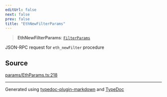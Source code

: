 ```yaml
---
editUrl: false
next: false
prev: false
title: "EthNewFilterParams"
---
```


> **EthNewFilterParams**: [`FilterParams`](/reference/tevm/actions-types/type-aliases/filterparams/)

JSON-RPC request for `eth_newFilter` procedure

## Source

[params/EthParams.ts:218](https://github.com/evmts/tevm-monorepo/blob/main/packages/actions-types/src/params/EthParams.ts#L218)

***
Generated using [typedoc-plugin-markdown](https://www.npmjs.com/package/typedoc-plugin-markdown) and [TypeDoc](https://typedoc.org/)

